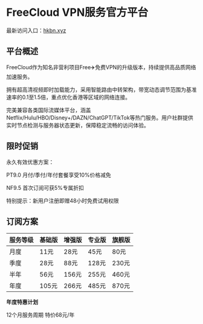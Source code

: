 # FreeCloud VPN服务官方平台

最新访问入口：[hkbn.xyz](https://url.gogogomiao.one/QYTN)

## 平台概述

FreeCloud作为知名非营利项目Free✈️免费VPN的升级版本，持续提供高品质网络加速服务。

拥有超高清视频即时加载能力，采用智能路由中转架构，带宽动态调节范围为基准速率的0.1至1.5倍，重点优化香港等区域的网络连接。

完美兼容各类国际流媒体平台，涵盖Netflix/Hulu/HBO/Disney+/DAZN/ChatGPT/TikTok等热门服务。用户社群提供实时节点检测与服务器状态更新，保障稳定流畅的访问体验。

## 限时促销

永久有效优惠方案：

PT9.0  月付/季付/年付套餐享受10%价格减免

NF9.5  首次订阅可获5%专属折扣

特别提示：新用户注册即赠48小时免费试用权限

## 订阅方案

|服务等级|基础版|增强版|专业版|旗舰版|
|--------|------|------|-----|------|
|月度|11元|28元|45元|80元|
|季度|28元|88元|128元|230元|
|半年|56元|156元|255元|460元|
|年度|105元|266元|485元|870元|

**年度特惠计划**

12个月服务周期 特价68元/年